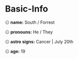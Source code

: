 # Basic-Info

۞ **name:** South / Forrest 
 
۞ **pronouns:** He / They 
 
۞ **astro signs:** Cancer | July 20th 
  
۞ **age:** 19

<!--
**SouthKahoota/SouthKahoota** is a ✨ _special_ ✨ repository because its `README.md` (this file) appears on your GitHub profile.

Here are some ideas to get you started:

- 🔭 I’m currently working on ...
- 🌱 I’m currently learning ...
- 👯 I’m looking to collaborate on ...
- 🤔 I’m looking for help with ...
- 💬 Ask me about ...
- 📫 How to reach me: ...
- 😄 Pronouns: ...
- ⚡ Fun fact: ...
-->
